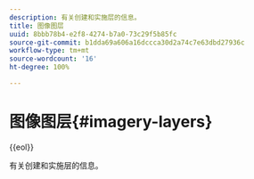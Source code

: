 ```yaml
---
description: 有关创建和实施层的信息。
title: 图像图层
uuid: 8bbb78b4-e2f8-4274-b7a0-73c29f5b85fc
source-git-commit: b1dda69a606a16dccca30d2a74c7e63dbd27936c
workflow-type: tm+mt
source-wordcount: '16'
ht-degree: 100%

---
```



# 图像图层{#imagery-layers}

{{eol}}

有关创建和实施层的信息。

